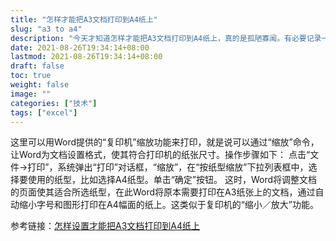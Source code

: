 ```yaml
---
title: "怎样才能把A3文档打印到A4纸上"
slug: "a3 to a4"
description: "今天才知道怎样才能把A3文档打印到A4纸上，真的是孤陋寡闻。有必要记录一下。"
date: 2021-08-26T19:34:14+08:00
lastmod: 2021-08-26T19:34:14+08:00
draft: false
toc: true
weight: false
image: ""
categories: ["技术"]
tags: ["excel"]
---
```


这里可以用Word提供的“复印机”缩放功能来打印，就是说可以通过“缩放”命令，让Word为文档设置格式，使其符合打印机的纸张尺寸。操作步骤如下：
点击“文件→打印”，系统弹出“打印”对话框，“缩放”，在“按纸型缩放”下拉列表框中，选择要使用的纸型，比如选择A4纸型。单击“确定”按钮。
这时，Word将调整文档的页面使其适合所选纸型，在此Word将原本需要打印在A3纸张上的文档，通过自动缩小字号和图形打印在A4幅面的纸上。这类似于复印机的“缩小／放大”功能。

参考链接：[怎样设置才能把A3文档打印到A4纸上](https://wap.zol.com.cn/ask/x_4496525.html)

